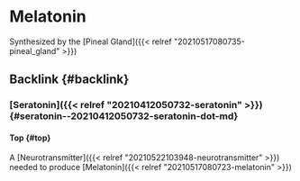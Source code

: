 # Melatonin


Synthesized by the [Pineal Gland]({{< relref "20210517080735-pineal_gland" >}})


## Backlink {#backlink}


### [Seratonin]({{< relref "20210412050732-seratonin" >}}) {#seratonin--20210412050732-seratonin-dot-md}


#### Top {#top}

A [Neurotransmitter]({{< relref "20210522103948-neurotransmitter" >}}) needed to produce [Melatonin]({{< relref "20210517080723-melatonin" >}})


